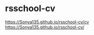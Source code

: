 # rsschool-cv

<https://Sonya135.github.io/rsschool-cv/cv>
<https://Sonya135.github.io/rsschool-cv/>

